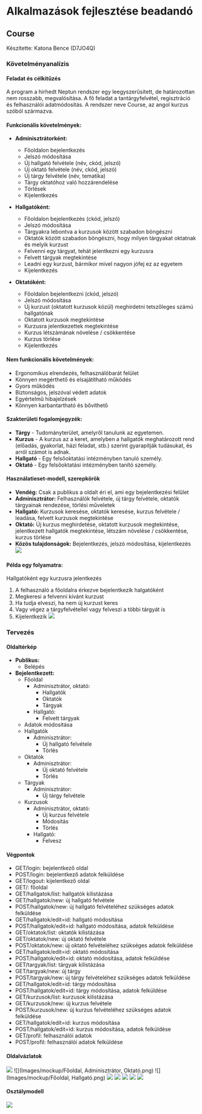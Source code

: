 # Alkalmazások fejlesztése beadandó
## Course
Készítette: Katona Bence (D7JO4Q)
### Követelményanalízis
#### Feladat és célkitűzés
A program a hirhedt Neptun rendszer egy leegyszerűsített, de határozottan nem rosszabb, megvalósítása. A fő feladat a tantárgyfelvétel, regisztráció és felhasználói adatmódosítás. A rendszer neve Course, az angol kurzus szóból származva.

#### Funkcionális követelmények:
* **Adminisztrátorként:**
  - Főoldalon bejelentkezés
  - Jelszó módosítása
  - Új hallgató felvétele (név, ckód, jelszó)
  - Új oktató felvétele (név, ckód, jelszó)
  - Új tárgy felvétele (név, tematika)
  - Tárgy oktatóhoz való hozzárendelése
  - Törlések
  - Kijelentkezés

* **Hallgatóként:**
  - Főoldalon bejelentkezés (ckód, jelszó)
  - Jelszó módosítása
  - Tárgyakra lebontva a kurzusok között szabadon böngészni
  - Oktatók között szabadon böngészni, hogy milyen tárgyakat oktatnak és melyik kurzust
  - Felvenni egy tárgyat, tehát jelentkezni egy kurzusra
  - Felvett tárgyak megtekintése
  - Leadni egy kurzust, bármikor mivel nagyon jófej ez az egyetem
  - Kijelentkezés

* **Oktatóként:**
  - Főoldalon bejelentkezni (ckód, jelszó)
  - Jelszó módosítása
  - Új kurzust (oktatott kurzusok közül) meghirdetni tetszőleges számú hallgatónak
  - Oktatott kurzusok megtekintése
  - Kurzusra jelentkezettek megtekintése
  - Kurzus létszámának növelése / csökkentése
  - Kurzus törlése
  - Kijelentkezés

#### Nem funkcionális követelmények:
  - Ergonomikus elrendezés, felhasználóbarát felület
  - Könnyen megérthető és elsajátítható működés
  - Gyors működés
  - Biztonságos, jelszóval védett adatok
  - Egyértelmű hibajelzések
  - Könnyen karbantartható és bővíthető

#### Szakterületi fogalomjegyzék:
  - **Tárgy** - Tudományterület, amelyről tanulunk az egyetemen.
  - **Kurzus** - A kurzus az a keret, amelyben a hallgatók meghatározott rend (előadás, gyakorlat, házi feladat, stb.) szerint gyarapítják tudásukat, és arról számot is adnak.
  - **Hallgató** - Egy felsőoktatási intézményben tanuló személy.
  - **Oktató** - Egy felsőoktatási intézményben tanító személy.

#### Használatieset-modell, szerepkörök
  - **Vendég:** Csak a publikus a oldalt éri el, ami egy bejelentkezési felület
  - **Adminisztrátor:** Felhasználók felvétele, új tárgy felvétele, oktatók tárgyainak rendezése, törlési műveletek
  - **Hallgató:** Kurzusok keresése, oktatók keresése, kurzus felvétele / leadása, felvett kurzusok megtekintése
  - **Oktató:** Új kurzus meghirdetése, oktatott kurzusok megtekintése, jelentkezett hallgatók megtekintése, létszám növelése / csökkentése, kurzus törlése
  - **Közös tulajdonságok:** Bejelentkezés, jelszó módosítása, kijelentkezés
![](Images/nomnmoml/hasznalatiesetdiagram.png)

#### Példa egy folyamatra:
Hallgatóként egy kurzusra jelentkezés
  1. A felhasználó a főoldalra érkezve bejelentkezik halgatóként
  2. Megkeresi a felvenni kívánt kurzust
  3. Ha tudja elveszi, ha nem új kurzust keres
  4. Vagy végez a tárgyfelvétellel vagy felveszi a többi tárgyát is
  5. Kijelentkezik
![](Images/nomnmoml/folyamatabra.png)

### Tervezés
#### Oldaltérkép
* **Publikus:**
  - Belépés
* **Bejelentkezett:**
  - Főoldal
    - Adminisztrátor, oktató:
      - Hallgatók
      - Oktatók
      - Tárgyak
    - Hallgató:
      - Felvett tárgyak
  - Adatok módosítása
  - Hallgatók
    - Adminisztrátor:
      - Új hallgató felvétele
      - Törlés
  - Oktatók
    - Adminisztrátor:
      - Új oktató felvétele
      - Törlés
  - Tárgyak
    - Adminisztrátor:
      - Új tárgy felvétele
  - Kurzusok
    - Adminisztrátor, oktató:
      - Új kurzus felvétele
      - Módosítás
      - Törlés
    - Hallgató:
      - Felvesz

#### Végpontok
* GET/login: bejelentkező oldal
* POST/login: bejelentkező adatok felküldése
* GET/logout: kijelentkező oldal
* GET/: főoldal
* GET/hallgatok/list: hallgatók kilistázása
* GET/hallgatok/new: új hallgató felvétele
* POST/hallgatok/new: új hallgató felvételéhez szükséges adatok felküldése
* GET/hallgatok/edit=id: hallgató módosítása
* POST/hallgatok/edit=id: hallgató módosítása, adatok felküldése
* GET/oktatok/list: oktatók kilistázása
* GET/oktatok/new: új oktató felvétele
* POST/oktatok/new: új oktató felvételéhez szükséges adatok felküldése
* GET/hallgatok/edit=id: oktató módosítása
* POST/hallgatok/edit=id: oktató módosítása, adatok felküldése
* GET/targyak/list: tárgyak kilistázása
* GET/targyak/new: új tárgy 
* POST/targyak/new: új tárgy felvételéhez szükséges adatok felküldése
* GET/hallgatok/edit=id: tárgy módosítása
* POST/hallgatok/edit=id: tárgy módosítása, adatok felküldése
* GET/kurzusok/list: kurzusok kilistázása
* GET/kurzusok/new: új kurzus felvétele
* POST/kurzusok/new: új kurzus felvételéhez szükséges adatok felküldése
* GET/hallgatok/edit=id: kurzus módosítása
* POST/hallgatok/edit=id: kurzus módosítása, adatok felküldése
* GET/profil: felhasználói adatok
* POST/profil: felhasználói adatok felküldése

#### Oldalvázlatok
![](Images/mockup/Bejelentkezés.png)
![](Images/mockup/Főoldal, Adminisztrátor, Oktató.png)
![](Images/mockup/Főoldal, Hallgató.png)
![](Images/mockup/Hallgatók.png)
![](Images/mockup/Kurzusok.png)
![](Images/mockup/Oktatók.png)
![](Images/mockup/Profil.png)
![](Images/mockup/Tárgyak.png)

#### Osztálymodell
![](Images/nomnmoml/osztalymodell.png)
